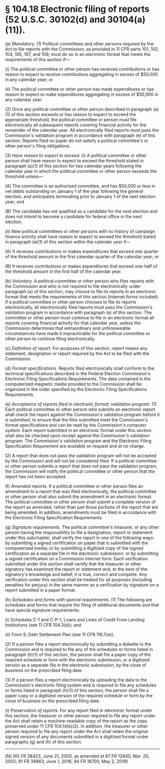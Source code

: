 # § 104.18   Electronic filing of reports (52 U.S.C. 30102(d) and 30104(a)(11)).

(a) *Mandatory.* (1) Political committees and other persons required by the Act to file reports with the Commission, as provided in 11 CFR parts 101, 102, 104, 105, 107, and 109, must do so in an electronic format that meets the requirements of this section if— 




(i) The political committee or other person has received contributions or has reason to expect to receive contributions aggregating in excess of $50,000 in any calendar year; or


(ii) The political committee or other person has made expenditures or has reason to expect to make expenditures aggregating in excess of $50,000 in any calendar year. 


(2) Once any political committee or other person described in paragraph (a)(1) of this section exceeds or has reason to expect to exceed the appropriate threshold, the political committee or person must file electronically all subsequent reports covering financial activity for the remainder of the calendar year. All electronically filed reports must pass the Commission's validation program in accordance with paragraph (e) of this section. Reports filed on paper do not satisfy a political committee's or other person's filing obligations. 


(3) *Have reason to expect to exceed.* (i) A political committee or other person shall have reason to expect to exceed the threshold stated in paragraph (a)(1) of this section for two calendar years following the calendar year in which the political committee or other person exceeds the threshold unless— 


(A) The committee is an authorized committee, and has $50,000 or less in net debts outstanding on January 1 of the year following the general election, and anticipates terminating prior to January 1 of the next election year; and


(B) The candidate has not qualified as a candidate for the next election and does not intend to become a candidate for federal office in the next election. 


(ii) New political committees or other persons with no history of campaign finance activity shall have reason to expect to exceed the threshold stated in paragraph (a)(1) of this section within the calendar year if— 


(A) It receives contributions or makes expenditures that exceed one quarter of the threshold amount in the first calendar quarter of the calendar year; or 


(B) It receives contributions or makes expenditures that exceed one-half of the threshold amount in the first half of the calendar year. 


(b) *Voluntary.* A political committee or other person who files reports with the Commission and who is not required to file electronically under paragraph (a) of this section, may choose to file its reports in an electronic format that meets the requirements of this section (internet forms included). If a political committee or other person chooses to file its reports electronically, all electronically filed reports must pass the Commission's validation program in accordance with paragraph (e) of this section. The committee or other person must continue to file in an electronic format all reports covering financial activity for that calendar year, unless the Commission determines that extraordinary and unforeseeable circumstances have made it impracticable for the political committee or other person to continue filing electronically.


(c) *Definition of report.* For purposes of this section, *report* means any statement, designation or report required by the Act to be filed with the Commission. 


(d) *Format specifications.* Reports filed electronically shall conform to the technical specifications described in the Federal Election Commission's Electronic Filing Specifications Requirements. The data contained in the computerized magnetic media provided to the Commission shall be organized in the order specified by the Electronic Filing Specifications Requirements. 


(e) *Acceptance of reports filed in electronic format; validation program.* (1) Each political committee or other person who submits an electronic report shall check the report against the Commission's validation program before it is submitted, to ensure that the files submitted meet the Commission's format specifications and can be read by the Commission's computer system. Each report submitted in an electronic format under this section shall also be checked upon receipt against the Commission's validation program. The Commission's validation program and the Electronic Filing Specification Requirement are available on request and at no charge. 


(2) A report that does not pass the validation program will not be accepted by the Commission and will not be considered filed. If a political committee or other person submits a report that does not pass the validation program, the Commission will notify the political committee or other person that the report has not been accepted. 


(f) *Amended reports.* If a political committee or other person files an amendment to a report that was filed electronically, the political committee or other person shall also submit the amendment in an electronic format. The political committee or other person shall submit a complete version of the report as amended, rather than just those portions of the report that are being amended. In addition, amendments must be filed in accordance with the Electronic Filing Specification Requirements. 


(g) *Signature requirements.* The political committee's treasurer, or any other person having the responsibility to file a designation, report or statement under this subchapter, shall verify the report in one of the following ways: by submitting a signed certification on paper that is submitted with the computerized media; or by submitting a digitized copy of the signed certification as a separate file in the electronic submission; or by submitting a signed certification on a Commission internet form. Each verification submitted under this section shall certify that the treasurer or other signatory has examined the report or statement and, to the best of the signatory's knowledge and belief, it is true, correct and complete. Any verification under this section shall be treated for all purposes (including penalties for perjury) in the same manner as a verification by signature on a report submitted in a paper format. 


(h) *Schedules and forms with special requirements.* (1) The following are schedules and forms that require the filing of additional documents and that have special signature requirements: 


(i) Schedules C-1 and C-P-1, Loans and Lines of Credit From Lending Institutions (see 11 CFR 104.3(d)); and 


(ii) Form 8, Debt Settlement Plan (see 11 CFR 116.7(e)). 


(2) If a person files a report electronically by submitting a diskette to the Commission and is required to file any of the schedules or forms listed in paragraph (h)(1) of this section, the person shall file a paper copy of the required schedule or form with the electronic submission, or a digitized version as a separate file in the electronic submission, by the close of business on the prescribed filing date. 


(3) If a person files a report electronically by uploading the data to the Commission's electronic filing system and is required to file any schedules or forms listed in paragraph (h)(1) of this section, the person shall file a paper copy or a digitized version of the required schedule or form by the close of business on the prescribed filing date. 


(i) *Preservation of reports.* For any report filed in electronic format under this section, the treasurer or other person required to file any report under the Act shall retain a machine-readable copy of the report as the copy preserved under 11 CFR 104.14(b)(2). In addition, the treasurer or other person required to file any report under the Act shall retain the original signed version of any documents submitted in a digitized format under paragraphs (g) and (h) of this section.



---

[N] [65 FR 38423, June 21, 2000, as amended at 67 FR 12840, Mar. 20, 2002; 81 FR 34863, June 1, 2016; 84 FR 18700, May 2, 2019]




